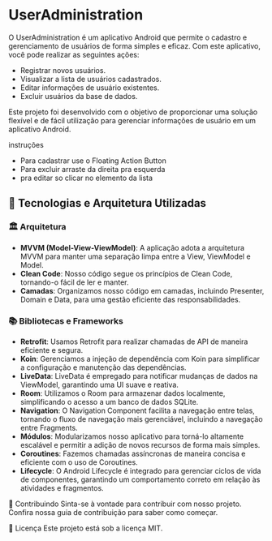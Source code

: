 # UserAdministration

O UserAdministration é um aplicativo Android que permite o cadastro e gerenciamento de usuários de forma simples e eficaz. Com este aplicativo, você pode realizar as seguintes ações:

* Registrar novos usuários.
* Visualizar a lista de usuários cadastrados.
* Editar informações de usuário existentes.
* Excluir usuários da base de dados.

Este projeto foi desenvolvido com o objetivo de proporcionar uma solução flexível e de fácil utilização para gerenciar informações de usuário em um aplicativo Android.

instruções

* Para cadastrar use o Floating Action Button
* Para excluir arraste da direita pra esquerda
* pra editar so clicar no elemento da lista

## 🚀 Tecnologias e Arquitetura Utilizadas

### 🏛️ Arquitetura
- **MVVM (Model-View-ViewModel)**: A aplicação adota a arquitetura MVVM para manter uma separação limpa entre a View, ViewModel e Model.
- **Clean Code**: Nosso código segue os princípios de Clean Code, tornando-o fácil de ler e manter.
- **Camadas**: Organizamos nosso código em camadas, incluindo Presenter, Domain e Data, para uma gestão eficiente das responsabilidades.

### 📚 Bibliotecas e Frameworks
- **Retrofit**: Usamos Retrofit para realizar chamadas de API de maneira eficiente e segura.
- **Koin**: Gerenciamos a injeção de dependência com Koin para simplificar a configuração e manutenção das dependências.
- **LiveData**: LiveData é empregado para notificar mudanças de dados na ViewModel, garantindo uma UI suave e reativa.
- **Room**: Utilizamos o Room para armazenar dados localmente, simplificando o acesso a um banco de dados SQLite.
- **Navigation**: O Navigation Component facilita a navegação entre telas, tornando o fluxo de navegação mais gerenciável, incluindo a navegação entre Fragments.
- **Módulos**: Modularizamos nosso aplicativo para torná-lo altamente escalável e permitir a adição de novos recursos de forma mais simples.
- **Coroutines**: Fazemos chamadas assíncronas de maneira concisa e eficiente com o uso de Coroutines.
- **Lifecycle**: O Android Lifecycle é integrado para gerenciar ciclos de vida de componentes, garantindo um comportamento correto em relação às atividades e fragmentos.

🤝 Contribuindo
Sinta-se à vontade para contribuir com nosso projeto. Confira nossa guia de contribuição para saber como começar.

📄 Licença
Este projeto está sob a licença MIT.
